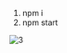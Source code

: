 1. npm i
2. npm start

![3](https://user-images.githubusercontent.com/117946676/221057573-c6f4005d-bb13-4bc4-9651-32929359dc09.png)
